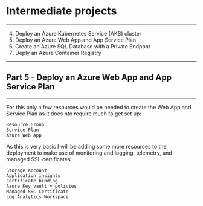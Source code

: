 # Intermediate projects
---
4. Deploy an Azure Kubernetes Service (AKS) cluster
5. Deploy an Azure Web App and App Service Plan
6. Create an Azure SQL Database with a Private Endpont
7. Deply an Azure Container Registry

---
## Part 5 - Deploy an Azure Web App and App Service Plan
---

For this only a few resources would be needed to create the Web App and Service Plan as it does nto require much to get set up:

```
Resource Group
Service Plan
Azure Web App
```

As this is very basic I will be adding some more resources to the deployment to make use of monitoring and logging, telemetry, and managed SSL certificates:

```
Storage account
Application insights
Certificate binding
Azure Key vault + policies
Managed SSL Certificate
Log Analytics Workspace
```


